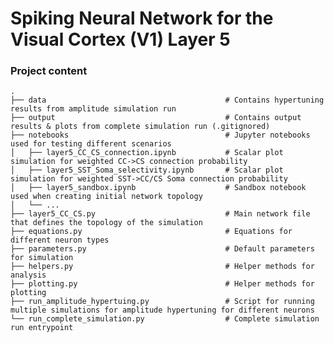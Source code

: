 Spiking Neural Network for the Visual Cortex (V1) Layer 5
============================

### Project content

    .
    ├── data                                        # Contains hypertuning results from amplitude simulation run
    ├── output                                      # Contains output results & plots from complete simulation run (.gitignored)
    ├── notebooks                                   # Jupyter notebooks used for testing different scenarios
    │   ├── layer5_CC_CS_connection.ipynb           # Scalar plot simulation for weighted CC->CS connection probability
    │   ├── layer5_SST_Soma_selectivity.ipynb       # Scalar plot simulation for weighted SST->CC/CS Soma connection probability
    │   ├── layer5_sandbox.ipynb                    # Sandbox notebook used when creating initial network topology
    │   └── ...               
    ├── layer5_CC_CS.py                             # Main network file that defines the topology of the simulation                   
    ├── equations.py                                # Equations for different neuron types
    ├── parameters.py                               # Default parameters for simulation
    ├── helpers.py                                  # Helper methods for analysis
    ├── plotting.py                                 # Helper methods for plotting
    ├── run_amplitude_hypertuing.py                 # Script for running multiple simulations for amplitude hypertuning for different neurons
    └── run_complete_simulation.py                  # Complete simulation run entrypoint

